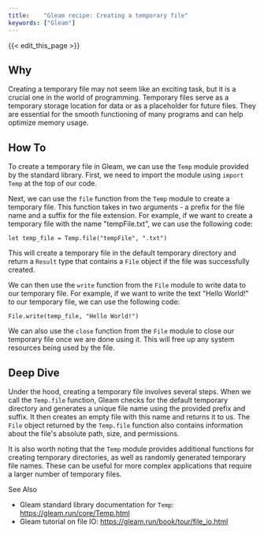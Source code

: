 ```yaml
---
title:    "Gleam recipe: Creating a temporary file"
keywords: ["Gleam"]
---
```


{{< edit_this_page >}}

## Why

Creating a temporary file may not seem like an exciting task, but it is a crucial one in the world of programming. Temporary files serve as a temporary storage location for data or as a placeholder for future files. They are essential for the smooth functioning of many programs and can help optimize memory usage.

## How To

To create a temporary file in Gleam, we can use the `Temp` module provided by the standard library. First, we need to import the module using `import Temp` at the top of our code.

Next, we can use the `file` function from the `Temp` module to create a temporary file. This function takes in two arguments - a prefix for the file name and a suffix for the file extension. For example, if we want to create a temporary file with the name "tempFile.txt", we can use the following code:

```Gleam
let temp_file = Temp.file("tempFile", ".txt")
```

This will create a temporary file in the default temporary directory and return a `Result` type that contains a `File` object if the file was successfully created.

We can then use the `write` function from the `File` module to write data to our temporary file. For example, if we want to write the text "Hello World!" to our temporary file, we can use the following code:

```Gleam
File.write(temp_file, "Hello World!")
```

We can also use the `close` function from the `File` module to close our temporary file once we are done using it. This will free up any system resources being used by the file.

## Deep Dive

Under the hood, creating a temporary file involves several steps. When we call the `Temp.file` function, Gleam checks for the default temporary directory and generates a unique file name using the provided prefix and suffix. It then creates an empty file with this name and returns it to us. The `File` object returned by the `Temp.file` function also contains information about the file's absolute path, size, and permissions.

It is also worth noting that the `Temp` module provides additional functions for creating temporary directories, as well as randomly generated temporary file names. These can be useful for more complex applications that require a larger number of temporary files.

See Also

- Gleam standard library documentation for `Temp`: https://gleam.run/core/Temp.html
- Gleam tutorial on file IO: https://gleam.run/book/tour/file_io.html